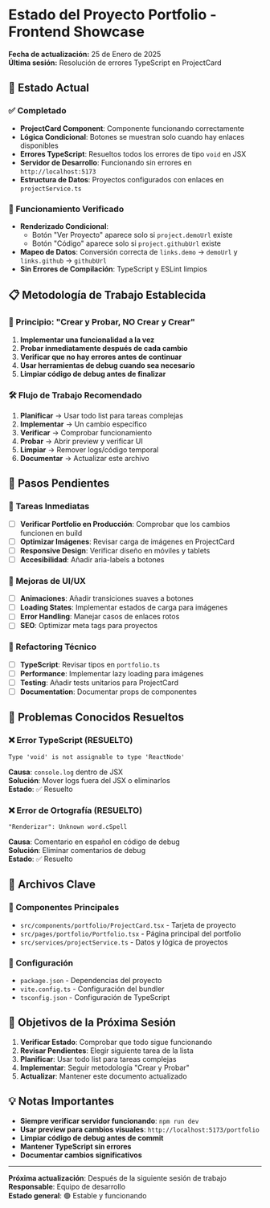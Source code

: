# Estado del Proyecto Portfolio - Frontend Showcase

**Fecha de actualización:** 25 de Enero de 2025  
**Última sesión:** Resolución de errores TypeScript en ProjectCard

## 🎯 Estado Actual

### ✅ Completado
- **ProjectCard Component**: Componente funcionando correctamente
- **Lógica Condicional**: Botones se muestran solo cuando hay enlaces disponibles
- **Errores TypeScript**: Resueltos todos los errores de tipo `void` en JSX
- **Servidor de Desarrollo**: Funcionando sin errores en `http://localhost:5173`
- **Estructura de Datos**: Proyectos configurados con enlaces en `projectService.ts`

### 🔧 Funcionamiento Verificado
- **Renderizado Condicional**: 
  - Botón "Ver Proyecto" aparece solo si `project.demoUrl` existe
  - Botón "Código" aparece solo si `project.githubUrl` existe
- **Mapeo de Datos**: Conversión correcta de `links.demo` → `demoUrl` y `links.github` → `githubUrl`
- **Sin Errores de Compilación**: TypeScript y ESLint limpios

## 📋 Metodología de Trabajo Establecida

### 🚀 Principio: "Crear y Probar, NO Crear y Crear"
1. **Implementar una funcionalidad a la vez**
2. **Probar inmediatamente después de cada cambio**
3. **Verificar que no hay errores antes de continuar**
4. **Usar herramientas de debug cuando sea necesario**
5. **Limpiar código de debug antes de finalizar**

### 🛠️ Flujo de Trabajo Recomendado
1. **Planificar** → Usar todo list para tareas complejas
2. **Implementar** → Un cambio específico
3. **Verificar** → Comprobar funcionamiento
4. **Probar** → Abrir preview y verificar UI
5. **Limpiar** → Remover logs/código temporal
6. **Documentar** → Actualizar este archivo

## 🔄 Pasos Pendientes

### 📝 Tareas Inmediatas
- [ ] **Verificar Portfolio en Producción**: Comprobar que los cambios funcionen en build
- [ ] **Optimizar Imágenes**: Revisar carga de imágenes en ProjectCard
- [ ] **Responsive Design**: Verificar diseño en móviles y tablets
- [ ] **Accesibilidad**: Añadir aria-labels a botones

### 🎨 Mejoras de UI/UX
- [ ] **Animaciones**: Añadir transiciones suaves a botones
- [ ] **Loading States**: Implementar estados de carga para imágenes
- [ ] **Error Handling**: Manejar casos de enlaces rotos
- [ ] **SEO**: Optimizar meta tags para proyectos

### 🔧 Refactoring Técnico
- [ ] **TypeScript**: Revisar tipos en `portfolio.ts`
- [ ] **Performance**: Implementar lazy loading para imágenes
- [ ] **Testing**: Añadir tests unitarios para ProjectCard
- [ ] **Documentation**: Documentar props de componentes

## 🚨 Problemas Conocidos Resueltos

### ❌ Error TypeScript (RESUELTO)
```
Type 'void' is not assignable to type 'ReactNode'
```
**Causa**: `console.log` dentro de JSX  
**Solución**: Mover logs fuera del JSX o eliminarlos  
**Estado**: ✅ Resuelto

### ❌ Error de Ortografía (RESUELTO)
```
"Renderizar": Unknown word.cSpell
```
**Causa**: Comentario en español en código de debug  
**Solución**: Eliminar comentarios de debug  
**Estado**: ✅ Resuelto

## 📁 Archivos Clave

### 🎯 Componentes Principales
- `src/components/portfolio/ProjectCard.tsx` - Tarjeta de proyecto
- `src/pages/portfolio/Portfolio.tsx` - Página principal del portfolio
- `src/services/projectService.ts` - Datos y lógica de proyectos

### 🔧 Configuración
- `package.json` - Dependencias del proyecto
- `vite.config.ts` - Configuración del bundler
- `tsconfig.json` - Configuración de TypeScript

## 🎯 Objetivos de la Próxima Sesión

1. **Verificar Estado**: Comprobar que todo sigue funcionando
2. **Revisar Pendientes**: Elegir siguiente tarea de la lista
3. **Planificar**: Usar todo list para tareas complejas
4. **Implementar**: Seguir metodología "Crear y Probar"
5. **Actualizar**: Mantener este documento actualizado

## 💡 Notas Importantes

- **Siempre verificar servidor funcionando**: `npm run dev`
- **Usar preview para cambios visuales**: `http://localhost:5173/portfolio`
- **Limpiar código de debug antes de commit**
- **Mantener TypeScript sin errores**
- **Documentar cambios significativos**

---

**Próxima actualización**: Después de la siguiente sesión de trabajo  
**Responsable**: Equipo de desarrollo  
**Estado general**: 🟢 Estable y funcionando